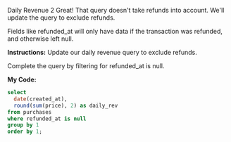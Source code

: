 Daily Revenue 2
Great! That query doesn't take refunds into account. We'll update the query to exclude refunds.

Fields like refunded_at will only have data if the transaction was refunded, and otherwise left null.

**Instructions:**
Update our daily revenue query to exclude refunds.

Complete the query by filtering for refunded_at is null.

**My Code:**
```sql
select
  date(created_at),
  round(sum(price), 2) as daily_rev
from purchases
where refunded_at is null
group by 1
order by 1;
```
